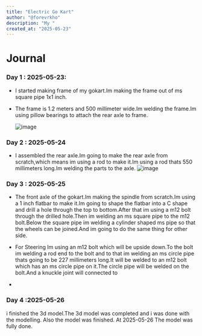 ```yaml
---
title: "Electric Go Kart"
author: "@forevrkho"
description: "My "
created_at: "2025-05-23"
---
```


# Journal

### Day 1 : 2025-05-23:
- I started making frame of my gokart.Im making the frame out of ms square pipe 1x1 inch.
- The frame is 1.2 meters and 500 millimeter wide.Im welding the frame.Im using pillow bearings to attach the rear axle to frame.

  ![image](https://github.com/user-attachments/assets/22dd3926-5f82-4798-98d7-91977e69fa30)

  
### Day 2 : 2025-05-24
- I assembled the rear axle.Im going to make the rear axle from scratch,which means im using a rod to make it.Im using a rod thats 550 millimeters long.Im welding the parts to the axle.
![image](https://github.com/user-attachments/assets/c34604ed-9225-43cc-b982-cef17cdbbdab)


### Day 3 : 2025-05-25
- The front axle of the gokart.Im making the spindle from scratch.Im using a 1 inch flatbar to make it.Im going to shape the flatbar into a C shape and drill a hole through the top to bottom.After that im using a m12 bolt through the drilled hole.Then im welding an ms square pipe to the m12 bolt.Below the square pipe im welding a cylinder shaped ms pipe so that the wheels can be joined.And im going to do the same thing for other side.
- For Steering Im using an m12 bolt which will be upside down.To the bolt im welding a rod end to the bolt and to that im welding an ms circle pipe thats going to be 227 millimeters long.It will be welded to an m12 bolt which has an ms circle pipe on it.The circle pipe will be welded on the bolt.And a knuckle joint will connected to

- 
### Day 4 :2025-05-26
i finished the 3d model.The 3d model was completed and i was done with the modelling. Also the model was finished. At 2025-05-26 The model was fully done.






